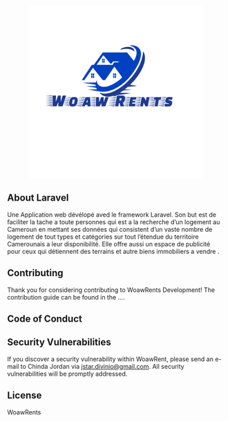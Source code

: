 <p align="center"><img src="./resources/img/wr_transparent.png" width="400"></p>

## About Laravel

Une Application web dévélopé aved le framework Laravel. Son but est de faciliter la
tache a toute personnes qui est a la recherche d’un logement au Cameroun en mettant ses données qui
consistent d’un vaste nombre de logement de tout types et catégories sur tout l’étendue du territoire
Camerounais a leur disponibilité. Elle offre aussi un espace de publicité pour ceux qui détiennent des
terrains et autre biens immobiliers a vendre
.


## Contributing

Thank you for considering contributing to WoawRents Development! The contribution guide can be found in the ....

## Code of Conduct



## Security Vulnerabilities

If you discover a security vulnerability within WoawRent, please send an e-mail to Chinda Jordan via [jstar.divinio@gmail.com](mailto:jstar.divinio@gmail.com). All security vulnerabilities will be promptly addressed.

## License

WoawRents

